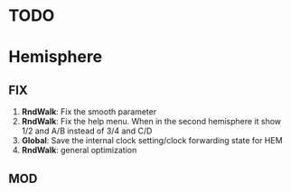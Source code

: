 TODO
===

# Hemisphere

## FIX

1. **RndWalk**: Fix the smooth parameter
2. **RndWalk**: Fix the help menu. When in the second hemisphere it show 1/2 and A/B instead of 3/4 and C/D
3. **Global**: Save the internal clock setting/clock forwarding state for HEM
4. **RndWalk**: general optimization

## MOD